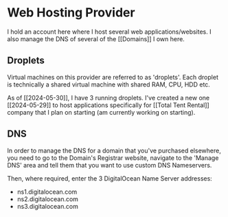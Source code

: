 # Web Hosting Provider
I hold an account here where I host several web applications/websites.
I also manage the DNS of several of the [[Domains]] I own here.

## Droplets
Virtual machines on this provider are referred to as 'droplets'.
Each droplet is technically a shared virtual machine with shared RAM, CPU, HDD etc.

As of [[2024-05-30]], I have 3 running droplets.  I've created a new one [[2024-05-29]] to host applications specifically for [[Total Tent Rental]] company that I plan on starting (am currently working on starting).


## DNS
In order to manage the DNS for a domain that you've purchased elsewhere, you need to go to the Domain's Registrar website, navigate to the 'Manage DNS' area and tell them that you want to use custom DNS Nameservers.

Then, where required, enter the 3 DigitalOcean Name Server addresses:
- ns1.digitalocean.com
- ns2.digitalocean.com
- ns3.digitalocean.com